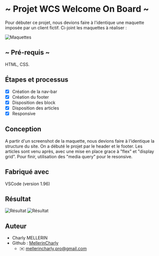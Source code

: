 # ~ Projet WCS Welcome On Board ~

Pour débuter ce projet, nous devions faire à l'identique une maquette imposée par un client fictif.
Ci-joint les maquettes à réaliser :

![Maquettes](https://i.ibb.co/hgw57Cy/br-G9r5o-ONh-HFqm-PRBUy-ZCq-FXv-Pnjsi-EE.jpg)

## ~ Pré-requis ~

HTML, CSS.

## Étapes et processus

- [x] Création de la nav-bar
- [x] Création du footer
- [x] Disposition des block
- [x] Disposition des articles
- [x] Responsive

## Conception 

A partir d'un screenshot de la maquette, nous devions faire à l'identique la structure du site. 
On a débuté le projet par le header et le footer. 
Les articles sont venu après, avec une mise en place grace à "flex" et "display grid".
Pour finir, utilisation des "media query" pour le resonsive.

## Fabriqué avec 

VSCode (version 1.96)

## Résultat

![Résultat](https://i.ibb.co/hd3Jt22/Capture-d-e-cran-2025-01-09-a-09-38-15.png)
![Résultat](https://i.ibb.co/tXv1T7G/Capture-d-e-cran-2025-01-09-a-09-38-29.png)

## Auteur 

- Charly MELLERIN
- Github : [MellerinCharly](https://github.com/MellerinCharly)
  - :envelope:  mellerincharly.pro@gmail.com
